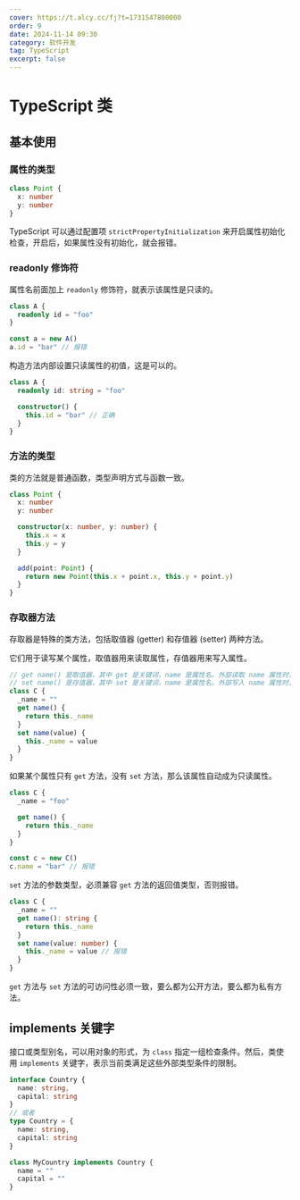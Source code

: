 ```yaml
---
cover: https://t.alcy.cc/fj?t=1731547800000
order: 9
date: 2024-11-14 09:30
category: 软件开发
tag: TypeScript
excerpt: false
---
```


# TypeScript 类

## 基本使用

### 属性的类型

```TypeScript
class Point {
  x: number
  y: number
}
```

TypeScript 可以通过配置项 `strictPropertyInitialization` 来开启属性初始化检查，开启后，如果属性没有初始化，就会报错。

### readonly 修饰符

属性名前面加上 `readonly` 修饰符，就表示该属性是只读的。

```TypeScript
class A {
  readonly id = "foo"
}

const a = new A()
a.id = "bar" // 报错
```

构造方法内部设置只读属性的初值，这是可以的。

```TypeScript
class A {
  readonly id: string = "foo"

  constructor() {
    this.id = "bar" // 正确
  }
}
```

### 方法的类型

类的方法就是普通函数，类型声明方式与函数一致。

```TypeScript
class Point {
  x: number
  y: number

  constructor(x: number, y: number) {
    this.x = x
    this.y = y
  }

  add(point: Point) {
    return new Point(this.x + point.x, this.y + point.y)
  }
}
```

### 存取器方法

存取器是特殊的类方法，包括取值器 (getter) 和存值器 (setter) 两种方法。

它们用于读写某个属性，取值器用来读取属性，存值器用来写入属性。

```TypeScript
// get name() 是取值器，其中 get 是关键词，name 是属性名。外部读取 name 属性时，实例对象会自动调用这个方法，该方法的返回值就是 name 属性的值。
// set name() 是存值器，其中 set 是关键词，name 是属性名。外部写入 name 属性时，实例对象会自动调用这个方法，并将所赋的值作为函数参数传入。
class C {
  _name = ""
  get name() {
    return this._name
  }
  set name(value) {
    this._name = value
  }
}
```

如果某个属性只有 `get` 方法，没有 `set` 方法，那么该属性自动成为只读属性。

```TypeScript
class C {
  _name = "foo"

  get name() {
    return this._name
  }
}

const c = new C()
c.name = "bar" // 报错
```

`set` 方法的参数类型，必须兼容 `get` 方法的返回值类型，否则报错。

```TypeScript
class C {
  _name = ""
  get name(): string {
    return this._name
  }
  set name(value: number) {
    this._name = value // 报错
  }
}
```

`get` 方法与 `set` 方法的可访问性必须一致，要么都为公开方法，要么都为私有方法。

## implements 关键字

接口或类型别名，可以用对象的形式，为 `class` 指定一组检查条件。然后，类使用 `implements` 关键字，表示当前类满足这些外部类型条件的限制。

```TypeScript
interface Country {
  name: string,
  capital: string
}
// 或者
type Country = {
  name: string,
  capital: string
}

class MyCountry implements Country {
  name = ""
  capital = ""
}
```

